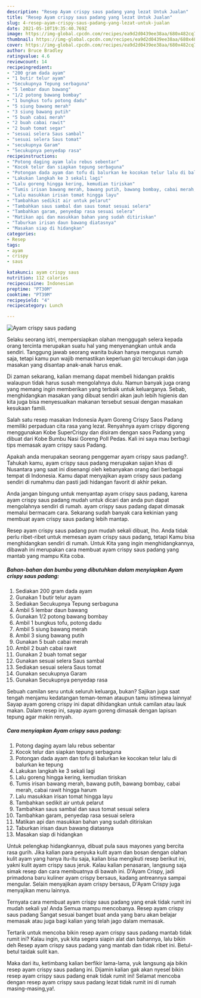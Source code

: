 ```yaml
---
description: "Resep Ayam crispy saus padang yang lezat Untuk Jualan"
title: "Resep Ayam crispy saus padang yang lezat Untuk Jualan"
slug: 4-resep-ayam-crispy-saus-padang-yang-lezat-untuk-jualan
date: 2021-05-10T19:35:40.769Z
image: https://img-global.cpcdn.com/recipes/ea9d2d0439ee38aa/680x482cq70/ayam-crispy-saus-padang-foto-resep-utama.jpg
thumbnail: https://img-global.cpcdn.com/recipes/ea9d2d0439ee38aa/680x482cq70/ayam-crispy-saus-padang-foto-resep-utama.jpg
cover: https://img-global.cpcdn.com/recipes/ea9d2d0439ee38aa/680x482cq70/ayam-crispy-saus-padang-foto-resep-utama.jpg
author: Bruce Bradley
ratingvalue: 4.6
reviewcount: 14
recipeingredient:
- "200 gram dada ayam"
- "1 butir telur ayam"
- "Secukupnya Tepung serbaguna"
- "5 lembar daun bawang"
- "1/2 potong bawang bombay"
- "1 bungkus tofu potong dadu"
- "5 siung bawang merah"
- "3 siung bawang putih"
- "5 buah cabai merah"
- "2 buah cabai rawit"
- "2 buah tomat segar"
- "sesuai selera Saus sambal"
- "sesuai selera Saus tomat"
- "secukupnya Garam"
- "Secukupnya penyedap rasa"
recipeinstructions:
- "Potong daging ayam lalu rebus sebentar"
- "Kocok telur dan siapkan tepung serbaguna"
- "Potongan dada ayam dan tofu di balurkan ke kocokan telur lalu di balurkan ke tepung"
- "Lakukan langkah ke 3 sekali lagi"
- "Lalu goreng hingga kering, kemudian tiriskan"
- "Tumis irisan bawang merah, bawang putih, bawang bombay, cabai merah, cabai rawit hingga harum"
- "Lalu masukkan irisan tomat hingga layu"
- "Tambahkan sedikit air untuk pelarut"
- "Tambahkan saus sambal dan saus tomat sesuai selera"
- "Tambahkan garam, penyedap rasa sesuai selera"
- "Matikan api dan masukkan bahan yang sudah ditiriskan"
- "Taburkan irisan daun bawang diatasnya"
- "Masakan siap di hidangkan"
categories:
- Resep
tags:
- ayam
- crispy
- saus

katakunci: ayam crispy saus 
nutrition: 112 calories
recipecuisine: Indonesian
preptime: "PT30M"
cooktime: "PT39M"
recipeyield: "4"
recipecategory: Lunch

---
```



![Ayam crispy saus padang](https://img-global.cpcdn.com/recipes/ea9d2d0439ee38aa/680x482cq70/ayam-crispy-saus-padang-foto-resep-utama.jpg)

Selaku seorang istri, mempersiapkan olahan menggugah selera kepada orang tercinta merupakan suatu hal yang menyenangkan untuk anda sendiri. Tanggung jawab seorang  wanita bukan hanya mengurus rumah saja, tetapi kamu pun wajib memastikan keperluan gizi tercukupi dan juga masakan yang disantap anak-anak harus enak.

Di zaman  sekarang, kalian memang dapat membeli hidangan praktis walaupun tidak harus susah mengolahnya dulu. Namun banyak juga orang yang memang ingin memberikan yang terbaik untuk keluarganya. Sebab, menghidangkan masakan yang dibuat sendiri akan jauh lebih higienis dan kita juga bisa menyesuaikan makanan tersebut sesuai dengan masakan kesukaan famili. 

Salah satu resep masakan Indonesia Ayam Goreng Crispy Saos Padang memiliki perpaduan cita rasa yang lezat. Renyahnya ayam crispy digoreng menggunakan Kobe SuperCrispy dan disiram dengan saos Padang yang dibuat dari Kobe Bumbu Nasi Goreng Poll Pedas. Kali ini saya mau berbagi tips memasak ayam crispy saus Padang.

Apakah anda merupakan seorang penggemar ayam crispy saus padang?. Tahukah kamu, ayam crispy saus padang merupakan sajian khas di Nusantara yang saat ini disenangi oleh kebanyakan orang dari berbagai tempat di Indonesia. Kamu dapat menyajikan ayam crispy saus padang sendiri di rumahmu dan pasti jadi hidangan favorit di akhir pekan.

Anda jangan bingung untuk menyantap ayam crispy saus padang, karena ayam crispy saus padang mudah untuk dicari dan anda pun dapat mengolahnya sendiri di rumah. ayam crispy saus padang dapat dimasak memalui bermacam cara. Sekarang sudah banyak cara kekinian yang membuat ayam crispy saus padang lebih mantap.

Resep ayam crispy saus padang pun mudah sekali dibuat, lho. Anda tidak perlu ribet-ribet untuk memesan ayam crispy saus padang, tetapi Kamu bisa menghidangkan sendiri di rumah. Untuk Kita yang ingin menghidangkannya, dibawah ini merupakan cara membuat ayam crispy saus padang yang mantab yang mampu Kita coba.

<!--inarticleads1-->

##### Bahan-bahan dan bumbu yang dibutuhkan dalam menyiapkan Ayam crispy saus padang:

1. Sediakan 200 gram dada ayam
1. Gunakan 1 butir telur ayam
1. Sediakan Secukupnya Tepung serbaguna
1. Ambil 5 lembar daun bawang
1. Gunakan 1/2 potong bawang bombay
1. Ambil 1 bungkus tofu, potong dadu
1. Ambil 5 siung bawang merah
1. Ambil 3 siung bawang putih
1. Gunakan 5 buah cabai merah
1. Ambil 2 buah cabai rawit
1. Gunakan 2 buah tomat segar
1. Gunakan sesuai selera Saus sambal
1. Sediakan sesuai selera Saus tomat
1. Gunakan secukupnya Garam
1. Gunakan Secukupnya penyedap rasa


Sebuah camilan seru untuk seluruh keluarga, bukan? Sajikan juga saat tengah menjamu kedatangan teman-teman ataupun tamu istimewa lainnya! Sayap ayam goreng crispy ini dapat dihidangkan untuk camilan atau lauk makan. Dalam resep ini, sayap ayam goreng dimasak dengan lapisan tepung agar makin renyah. 

<!--inarticleads2-->

##### Cara menyiapkan Ayam crispy saus padang:

1. Potong daging ayam lalu rebus sebentar
1. Kocok telur dan siapkan tepung serbaguna
1. Potongan dada ayam dan tofu di balurkan ke kocokan telur lalu di balurkan ke tepung
1. Lakukan langkah ke 3 sekali lagi
1. Lalu goreng hingga kering, kemudian tiriskan
1. Tumis irisan bawang merah, bawang putih, bawang bombay, cabai merah, cabai rawit hingga harum
1. Lalu masukkan irisan tomat hingga layu
1. Tambahkan sedikit air untuk pelarut
1. Tambahkan saus sambal dan saus tomat sesuai selera
1. Tambahkan garam, penyedap rasa sesuai selera
1. Matikan api dan masukkan bahan yang sudah ditiriskan
1. Taburkan irisan daun bawang diatasnya
1. Masakan siap di hidangkan


Untuk pelengkap hidangkannya, dibuat pula saus mayones yang bercita rasa gurih. Jika kalian para penyuka kulit ayam dan bosan dengan olahan kulit ayam yang hanya itu-itu saja, kalian bisa mengikuti resep berikut ini, yakni kulit ayam crispy saus jeruk. Kalau kalian penasaran, langsung saja simak resep dan cara membuatnya di bawah ini. D&#39;Ayam Crispy, jadi primadona baru kuliner ayam crispy bersaus, kadang antreannya sampai mengular. Selain menyajikan ayam crispy bersaus, D&#39;Ayam Crispy juga menyajikan menu lainnya. 

Ternyata cara membuat ayam crispy saus padang yang enak tidak rumit ini mudah sekali ya! Anda Semua mampu mencobanya. Resep ayam crispy saus padang Sangat sesuai banget buat anda yang baru akan belajar memasak atau juga bagi kalian yang telah jago dalam memasak.

Tertarik untuk mencoba bikin resep ayam crispy saus padang mantab tidak rumit ini? Kalau ingin, yuk kita segera siapin alat dan bahannya, lalu bikin deh Resep ayam crispy saus padang yang mantab dan tidak ribet ini. Betul-betul taidak sulit kan. 

Maka dari itu, ketimbang kalian berfikir lama-lama, yuk langsung aja bikin resep ayam crispy saus padang ini. Dijamin kalian gak akan nyesel bikin resep ayam crispy saus padang enak tidak rumit ini! Selamat mencoba dengan resep ayam crispy saus padang lezat tidak rumit ini di rumah masing-masing,ya!.

